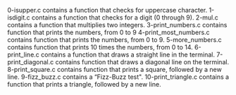 0-isupper.c contains  a function that checks for uppercase character.
1-isdigit.c contains a function that checks for a digit (0 through 9).
2-mul.c contains a function that multiplies two integers.
3-print_numbers.c contains function that prints the numbers, from 0 to 9
4-print_most_numbers.c contains function that prints the numbers, from 0 to 9.
5-more_numbers.c contains function that prints 10 times the numbers, from 0 to 14.
6-print_line.c contains a function that draws a straight line in the terminal.
7-print_diagonal.c contains function that draws a diagonal line on the terminal.
8-print_square.c contains function that prints a square, followed by a new line.
9-fizz_buzz.c contains a “Fizz-Buzz test".
10-print_triangle.c contains a function that prints a triangle, followed by a new line.
